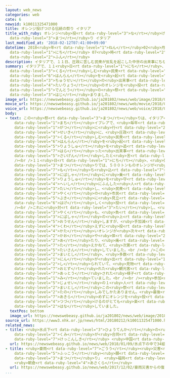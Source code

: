 ```yaml
---
layout: web_news
categories: web
cate: 6
newsid: k10011325471000
title: オレンジ投げつける伝統の祭り イタリア
title_with_ruby: オレンジ<ruby>投<rt data-ruby-level="3">な</rt></ruby>げつける<ruby>伝統<rt data-ruby-level="5">でんとう</rt></ruby>の<ruby>祭<rt
  data-ruby-level="3">まつ</rt></ruby>り イタリア
last_modified_at: '2018-02-12T07:41:00+09:00'
datetime: 2018<ruby>年<rt data-ruby-level="1">ねん</rt></ruby>02<ruby>月<rt data-ruby-level="1">がつ</rt></ruby>12<ruby>日<rt
  data-ruby-level="1">にち</rt></ruby> 07<ruby>時<rt data-ruby-level="2">じ</rt></ruby>41<ruby>分<rt
  data-ruby-level="2">ふん</rt></ruby>
description: イタリアで、１１日、圧政に苦しむ民衆が反乱を起こした中世の出来事にちなんで、大量のオレンジを投げつける伝統の祭りが始まりました。
summary: イタリアで、１１<ruby>日<rt data-ruby-level="1">にち</rt></ruby>、<ruby>圧政<rt data-ruby-level="5">あっせい</rt></ruby>に<ruby>苦<rt
  data-ruby-level="3">くる</rt></ruby>しむ<ruby>民衆<rt data-ruby-level="6">みんしゅう</rt></ruby>が<ruby>反乱<rt
  data-ruby-level="6">はんらん</rt></ruby>を<ruby>起<rt data-ruby-level="3">お</rt></ruby>こした<ruby>中世<rt
  data-ruby-level="3">ちゅうせい</rt></ruby>の<ruby>出来事<rt data-ruby-level="3">できごと</rt></ruby>にちなんで、<ruby>大量<rt
  data-ruby-level="4">たいりょう</rt></ruby>のオレンジを<ruby>投<rt data-ruby-level="3">な</rt></ruby>げつける<ruby>伝統<rt
  data-ruby-level="5">でんとう</rt></ruby>の<ruby>祭<rt data-ruby-level="3">まつ</rt></ruby>りが<ruby>始<rt
  data-ruby-level="3">はじ</rt></ruby>まりました。
image_url: https://newswebeasy.github.io/ja201802/news/web/image/2018/02/12/K10011325471_1802120854_1802120857_01_02.jpg
movie_url: https://newswebeasy.github.io/ja201802/news/web/movie/2018/02/12/k10011325471_201802121351_201802121352.mp4
voice_url: https://newswebeasy.github.io/ja201802/news/web/voice/2018/02/12/k10011325471_201802121351_201802121352.mp3
body:
- text: この<ruby>祭<rt data-ruby-level="3">まつ</rt></ruby>りは、イタリア<ruby>北部<rt data-ruby-level="3">ほくぶ</rt></ruby>の<ruby>町<rt
    data-ruby-level="1">まち</rt></ruby>イブレアで、<ruby>毎年<rt data-ruby-level="2">まいとし</rt></ruby>２<ruby>月<rt
    data-ruby-level="1">がつ</rt></ruby>に<ruby>行<rt data-ruby-level="2">おこな</rt></ruby>われているもので、１２<ruby>世紀<rt
    data-ruby-level="4">せいき</rt></ruby>に、<ruby>圧政<rt data-ruby-level="5">あっせい</rt></ruby>に<ruby>苦<rt
    data-ruby-level="3">くる</rt></ruby>しむ<ruby>民衆<rt data-ruby-level="6">みんしゅう</rt></ruby>が<ruby>反乱<rt
    data-ruby-level="6">はんらん</rt></ruby>を<ruby>起<rt data-ruby-level="3">お</rt></ruby>こして、<ruby>領主<rt
    data-ruby-level="5">りょうしゅ</rt></ruby>を<ruby>追<rt data-ruby-level="7">お</rt></ruby>い<ruby>払<rt
    data-ruby-level="7">はら</rt></ruby>った<ruby>出来事<rt data-ruby-level="3">できごと</rt></ruby>を<ruby>再現<rt
    data-ruby-level="5">さいげん</rt></ruby>したと<ruby>言<rt data-ruby-level="2">い</rt></ruby>われています。<br
    /><br />１１<ruby>日<rt data-ruby-level="1">にち</rt></ruby>、<ruby>始<rt data-ruby-level="3">はじ</rt></ruby>まった<ruby>祭<rt
    data-ruby-level="3">まつ</rt></ruby>りでは、５００トンものオレンジが<ruby>広場<rt data-ruby-level="2">ひろば</rt></ruby>に<ruby>持<rt
    data-ruby-level="7">も</rt></ruby>ち<ruby>込<rt data-ruby-level="7">こ</rt></ruby>まれ、<ruby>荷馬車<rt
    data-ruby-level="3">にばしゃ</rt></ruby>に<ruby>乗<rt data-ruby-level="3">の</rt></ruby>った、<ruby>領主<rt
    data-ruby-level="5">りょうしゅ</rt></ruby>を<ruby>守<rt data-ruby-level="3">まも</rt></ruby>る<ruby>兵士<rt
    data-ruby-level="4">へいし</rt></ruby>にふんした<ruby>人<rt data-ruby-level="1">ひと</rt></ruby>たちに<ruby>対<rt
    data-ruby-level="3">たい</rt></ruby>し、<ruby>民衆<rt data-ruby-level="6">みんしゅう</rt></ruby><ruby>役<rt
    data-ruby-level="3">やく</rt></ruby>の<ruby>市民<rt data-ruby-level="4">しみん</rt></ruby>が、<ruby>武器<rt
    data-ruby-level="5">ぶき</rt></ruby>に<ruby>見立<rt data-ruby-level="1">みた</rt></ruby>てたオレンジを<ruby>激<rt
    data-ruby-level="6">はげ</rt></ruby>しく<ruby>投<rt data-ruby-level="3">な</rt></ruby>げつけていきました。<br
    /><br />これに<ruby>対<rt data-ruby-level="3">たい</rt></ruby>し、<ruby>兵士<rt data-ruby-level="4">へいし</rt></ruby><ruby>役<rt
    data-ruby-level="3">やく</rt></ruby>も、<ruby>負<rt data-ruby-level="3">ま</rt></ruby>けじと<ruby>荷馬車<rt
    data-ruby-level="3">にばしゃ</rt></ruby>の<ruby>上<rt data-ruby-level="1">うえ</rt></ruby>から<ruby>応戦<rt
    data-ruby-level="5">おうせん</rt></ruby>しますが、<ruby>手加減<rt data-ruby-level="5">てかげん</rt></ruby>を<ruby>加<rt
    data-ruby-level="4">くわ</rt></ruby>えずに<ruby>投<rt data-ruby-level="3">な</rt></ruby>げつけられる<ruby>固<rt
    data-ruby-level="4">かた</rt></ruby>いオレンジが<ruby>次々<rt data-ruby-level="3">つぎつぎ</rt></ruby>に<ruby>顔<rt
    data-ruby-level="2">かお</rt></ruby>や<ruby>体<rt data-ruby-level="2">からだ</rt></ruby>に<ruby>当<rt
    data-ruby-level="2">あ</rt></ruby>たり、<ruby>痛<rt data-ruby-level="6">いた</rt></ruby>さに<ruby>耐<rt
    data-ruby-level="7">た</rt></ruby>えかねて、<ruby>次第<rt data-ruby-level="7">しだい</rt></ruby>に<ruby>退散<rt
    data-ruby-level="5">たいさん</rt></ruby>していました。<br /><br />この<ruby>祭<rt data-ruby-level="3">まつ</rt></ruby>りは、<ruby>毎年<rt
    data-ruby-level="2">まいとし</rt></ruby>、<ruby>多数<rt data-ruby-level="2">たすう</rt></ruby>のけが<ruby>人<rt
    data-ruby-level="1">にん</rt></ruby>が<ruby>出<rt data-ruby-level="1">で</rt></ruby>ることでも<ruby>知<rt
    data-ruby-level="2">し</rt></ruby>られていて、<ruby>見物<rt data-ruby-level="3">けんぶつ</rt></ruby>に<ruby>訪<rt
    data-ruby-level="7">おとず</rt></ruby>れた<ruby>観光客<rt data-ruby-level="4">かんこうきゃく</rt></ruby>らは<ruby>圧倒<rt
    data-ruby-level="7">あっとう</rt></ruby>された<ruby>様子<rt data-ruby-level="3">ようす</rt></ruby>で<ruby>見<rt
    data-ruby-level="1">み</rt></ruby>ていました。<br /><br /><ruby>参加<rt data-ruby-level="4">さんか</rt></ruby>した<ruby>女性<rt
    data-ruby-level="5">じょせい</rt></ruby>の１<ruby>人<rt data-ruby-level="1">にん</rt></ruby>は、「<ruby>毎年<rt
    data-ruby-level="2">まいとし</rt></ruby>この<ruby>祭<rt data-ruby-level="3">まつ</rt></ruby>りが<ruby>楽<rt
    data-ruby-level="2">たの</rt></ruby>しみでしかたありません。<ruby>最後<rt data-ruby-level="4">さいご</rt></ruby>まで<ruby>諦<rt
    data-ruby-level="7">あきら</rt></ruby>めずにオレンジを<ruby>投<rt data-ruby-level="4">な</rt></ruby>げ<ruby>続<rt
    data-ruby-level="4">つづ</rt></ruby>けるのがとても<ruby>楽<rt data-ruby-level="2">たの</rt></ruby>しいです」と<ruby>話<rt
    data-ruby-level="2">はな</rt></ruby>していました。
  textPos: bottom
  image_url: https://newswebeasy.github.io/ja201802/news/web/image/2018/02/12/K10011325471_1802121351_1802121352_01_04.jpg
source_url: https://www3.nhk.or.jp/news/html/20180212/k10011325471000.html
related_news:
- title: <ruby>氷点下<rt data-ruby-level="3">ひょうてんか</rt></ruby>の<ruby>中<rt data-ruby-level="1">なか</rt></ruby>で34<ruby>組<rt
    data-ruby-level="2">くみ</rt></ruby>が<ruby>合同<rt data-ruby-level="2">ごうどう</rt></ruby><ruby>結婚式<rt
    data-ruby-level="7">けっこんしき</rt></ruby> <ruby>中国<rt data-ruby-level="2">ちゅうごく</rt></ruby>
  url: https://newswebeasy.github.io/news/web/2018/01/09/氷点下の中で34組が合同結婚式-中国
- title: <ruby>豪雨<rt data-ruby-level="7">ごうう</rt></ruby><ruby>災害<rt data-ruby-level="5">さいがい</rt></ruby>からの<ruby>復興<rt
    data-ruby-level="5">ふっこう</rt></ruby><ruby>願<rt data-ruby-level="4">ねが</rt></ruby>い「おしろい<ruby>祭<rt
    data-ruby-level="3">まつ</rt></ruby>り」 <ruby>福岡<rt data-ruby-level="7">ふくおか</rt></ruby>
    <ruby>朝倉<rt data-ruby-level="4">あさくら</rt></ruby>
  url: https://newswebeasy.github.io/news/web/2017/12/02/豪雨災害からの復興願いおしろい祭り-福岡-朝倉
...
```

